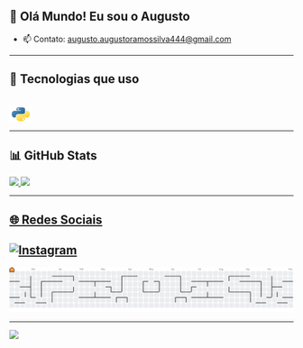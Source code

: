 ## 👋 Olá Mundo! Eu sou o Augusto

- 📫 Contato: augusto.augustoramossilva444@gmail.com  


---

## 🚀 Tecnologias que uso

<div style="display: inline_block"><br>
  <img align="center" alt="augusto-python" height="30" width="40" src="https://raw.githubusercontent.com/devicons/devicon/master/icons/python/python-original.svg">
 

---

## 📊 GitHub Stats
<!--Stats-->
<div style="display: inline">
   <a href="https://github.com/AugustoRamos">
   <div style="display: inline_block">
      <img height="180em" src="https://github-readme-stats.vercel.app/api?username=augusto-op&show_icons=true&include_all_commits=true&count_private=true&bg_color=151515&border_color=00688b&title_color=d7d8c0&text_color=d1c89a&icon_color=5aa2c9"/>
      <img height="180em" src="https://github-readme-stats.vercel.app/api/top-langs/?username=augusto-op&layout=compact&langs_count=7&bg_color=151515&border_color=00688b&title_color=d7d8c0&text_color=d5e5e4&icon_color=5aa2c9"/>
   </div>
</div>


---

## 🌐 Redes Sociais

[![Instagram](https://img.shields.io/badge/-Instagram-%23E4405F?style=for-the-badge&logo=instagram&logoColor=white)](https://instagram.com/augustoramos__090)
---

 <picture>
  <source media="(prefers-color-scheme: dark)" srcset="https://raw.githubusercontent.com/ricardolimaa29/ricardolimaa29/output/pacman-contribution-graph-dark.svg">
  <source media="(prefers-color-scheme: light)" srcset="https://raw.githubusercontent.com/ricardolimaa29/ricardolimaa29/output/pacman-contribution-graph.svg">
  <img alt="pacman contribution graph" src="https://raw.githubusercontent.com/ricardolimaa29/ricardolimaa29/output/pacman-contribution-graph.svg">
</picture>

---
<div>
<img src = 'https://media1.giphy.com/media/v1.Y2lkPTc5MGI3NjExYzJ2MDZxbjZrbnhnZWQxcmQ3ZXk5MGR6aW40MTVibGY4Ymd6enY5ayZlcD12MV9pbnRlcm5hbF9naWZfYnlfaWQmY3Q9Zw/3o7bugwhhJE9WhxkYw/giphy.gif'>

</div>
